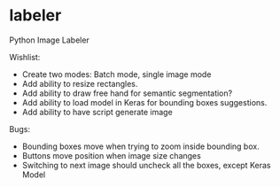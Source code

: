 # labeler
Python Image Labeler


Wishlist: 

   * Create two modes: Batch mode, single image mode
   * Add ability to resize rectangles.
   * Add ability to draw free hand for semantic segmentation?
   * Add ability to load model in Keras for bounding boxes suggestions.
   * Add ability to have script generate image

Bugs:
   * Bounding boxes move when trying to zoom inside bounding box.
   * Buttons move position when image size changes
   * Switching to next image should uncheck all the boxes, except Keras Model
